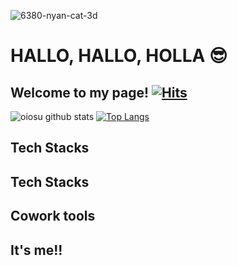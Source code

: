 
![6380-nyan-cat-3d](https://user-images.githubusercontent.com/99783474/177785225-9aaa037c-d058-450e-b66f-af977155423f.gif) 
# HALLO, HALLO, HOLLA 😎
## Welcome to my page!  [![Hits](https://hits.seeyoufarm.com/api/count/incr/badge.svg?url=https%3A%2F%2Fgithub.com%2Foiosu&count_bg=%23E7A9C1&title_bg=%23EA5171&icon=&icon_color=%23E7E7E7&title=hits&edge_flat=false)](https://hits.seeyoufarm.com)
![oiosu github stats](https://github-readme-stats.vercel.app/api?username=oiosu&show_icons=true) [![Top Langs](https://github-readme-stats.vercel.app/api/top-langs/?username=anuraghazra&layout=compact)](https://github.com/anuraghazra/github-readme-stats)

## Tech Stacks

## Tech Stacks    

## Cowork tools

## It's me!! 




<!--
**oiosu/oiosu** is a ✨ _special_ ✨ repository because its `README.md` (this file) appears on your GitHub profile.
